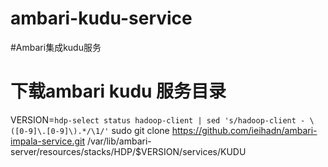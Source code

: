 # ambari-kudu-service

#Ambari集成kudu服务

# 下载ambari kudu 服务目录
VERSION=`hdp-select status hadoop-client | sed 's/hadoop-client - \([0-9]\.[0-9]\).*/\1/'`
sudo git clone https://github.com/ieihadn/ambari-impala-service.git /var/lib/ambari-server/resources/stacks/HDP/$VERSION/services/KUDU

